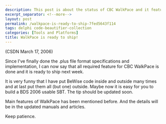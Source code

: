```yaml
---
description: This post is about the status of CBC WalkPace and it features.
excerpt_separator: <!--more-->
layout: post
permalink: /walkpace-is-ready-to-ship-7fed5643f114
tags: delphi code-beautifier-collection
categories: [Tools and Platforms]
title: WalkPace is ready to ship!
---
```

(CSDN March 17, 2006)

Since I've finally done the .plus file format specifications and implementation, I can now say that all required feature for CBC WalkPace is done and it is ready to ship next week.
<!--more-->

It is very funny that I have put BeWise code inside and outside many times and at last put them all (but one) outside. Maybe now it is easy for you to build a BDS 2006 usable SBT. The tip should be updated soon.

Main features of WalkPace has been mentioned before. And the details will be in the updated manuals and articles.

Keep patience.
